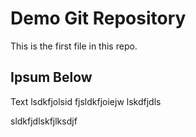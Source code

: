 # Demo Git Repository

This is the first file in this repo.

## Ipsum Below

Text lsdkfjolsid fjsldkfjoiejw  lskdfjdls 

sldkfjdlskfjlksdjf